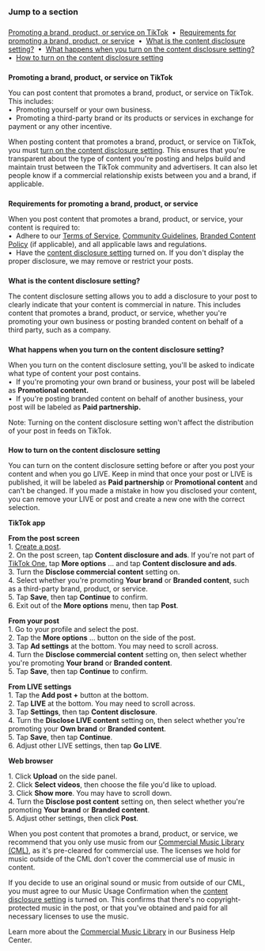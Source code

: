 ### **Jump to a section**

###   
[Promoting a brand, product, or service on TikTok](#1)  •  [Requirements for promoting a brand, product, or service](#2)  •  [What is the content disclosure setting?](#3)  •  [What happens when you turn on the content disclosure setting?](#4)  •  [How to turn on the content disclosure setting](#5)  
  

###   
  
  
**Promoting a brand, product, or service on TikTok**

  
You can post content that promotes a brand, product, or service on TikTok. This includes:  
•  Promoting yourself or your own business.  
•  Promoting a third-party brand or its products or services in exchange for payment or any other incentive.  
  
When posting content that promotes a brand, product, or service on TikTok, you must [turn on the content disclosure setting](#5). This ensures that you're transparent about the type of content you're posting and helps build and maintain trust between the TikTok community and advertisers. It can also let people know if a commercial relationship exists between you and a brand, if applicable.

###   
  
  
**Requirements for promoting a brand, product, or service**

  
When you post content that promotes a brand, product, or service, your content is required to:  
•  Adhere to our [Terms of Service](https://www.tiktok.com/legal/terms-of-service), [Community Guidelines](https://www.tiktok.com/community-guidelines), [Branded Content Policy](https://www.tiktok.com/legal/bc-policy?lang=en) (if applicable), and all applicable laws and regulations.  
•  Have the [content disclosure setting](#3) turned on. If you don't display the proper disclosure, we may remove or restrict your posts.

###   
  
  
**What is the content disclosure setting?**

  
The content disclosure setting allows you to add a disclosure to your post to clearly indicate that your content is commercial in nature. This includes content that promotes a brand, product, or service, whether you're promoting your own business or posting branded content on behalf of a third party, such as a company.

###   
  
  
**What happens when you turn on the content disclosure setting?**

  
When you turn on the content disclosure setting, you'll be asked to indicate what type of content your post contains.  
•  If you're promoting your own brand or business, your post will be labeled as **Promotional content.**  
•  If you're posting branded content on behalf of another business, your post will be labeled as **Paid partnership.**  
  
Note: Turning on the content disclosure setting won't affect the distribution of your post in feeds on TikTok.

###   
  
  
**How to turn on the content disclosure setting**

  
You can turn on the content disclosure setting before or after you post your content and when you go LIVE. Keep in mind that once your post or LIVE is published, it will be labeled as **Paid partnership** or **Promotional content** and can't be changed. If you made a mistake in how you disclosed your content, you can remove your LIVE or post and create a new one with the correct selection.

  
**TikTok app**  
  
**From the post screen**  
1\. [Create a post](https://support.tiktok.com/en/using-tiktok/creating-videos/making-a-post).  
2\. On the post screen, tap **Content disclosure and ads**. If you're not part of [TikTok One](https://ads.tiktok.com/creative), tap **More options** … and tap **Content disclosure and ads**.  
3\. Turn the **Disclose commercial content** setting on.  
4\. Select whether you're promoting **Your brand** or **Branded content**, such as a third-party brand, product, or service.  
5\. Tap **Save**, then tap **Continue** to confirm.  
6\. Exit out of the **More options** menu, then tap **Post**.  
  
**From your post**  
1\. Go to your profile and select the post.  
2\. Tap the **More options** … button on the side of the post.  
3\. Tap **Ad settings** at the bottom. You may need to scroll across.  
4\. Turn the **Disclose commercial content** setting on, then select whether you're promoting **Your brand** or **Branded content**.  
5\. Tap **Save**, then tap **Continue** to confirm.  
  
**From LIVE settings**  
1\. Tap the **Add post +** button at the bottom.  
2\. Tap **LIVE** at the bottom. You may need to scroll across.  
3\. Tap **Settings**, then tap **Content disclosure**.  
4\. Turn the **Disclose LIVE content** setting on, then select whether you're promoting your **Own brand** or **Branded content**.  
5\. Tap **Save**, then tap **Continue**.  
6\. Adjust other LIVE settings, then tap **Go LIVE**.

  
**Web browser**  
  
1\. Click **Upload** on the side panel.  
2\. Click **Select videos**, then choose the file you'd like to upload.  
3\. Click **Show more**. You may have to scroll down.  
4\. Turn the **Disclose post content** setting on, then select whether you're promoting **Your brand** or **Branded content**.  
5\. Adjust other settings, then click **Post**.

When you post content that promotes a brand, product, or service, we recommend that you only use music from our [Commercial Music Library (CML)](https://ads.tiktok.com/business/creativecenter/music/pc/en), as it's pre-cleared for commercial use. The licenses we hold for music outside of the CML don't cover the commercial use of music in content.  
  
If you decide to use an original sound or music from outside of our CML, you must agree to our Music Usage Confirmation when the [content disclosure setting](https://support.tiktok.com/en/business-and-creator/creator-and-business-accounts/promoting-a-brand-product-or-service#5) is turned on. This confirms that there's no copyright-protected music in the post, or that you've obtained and paid for all necessary licenses to use the music.  
  
Learn more about the [Commercial Music Library](https://ads.tiktok.com/help/article/commercial-music-library) in our Business Help Center.